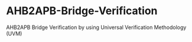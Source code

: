 # AHB2APB-Bridge-Verification
AHB2APB Bridge Verification by using Universal Verification Methodology (UVM)
